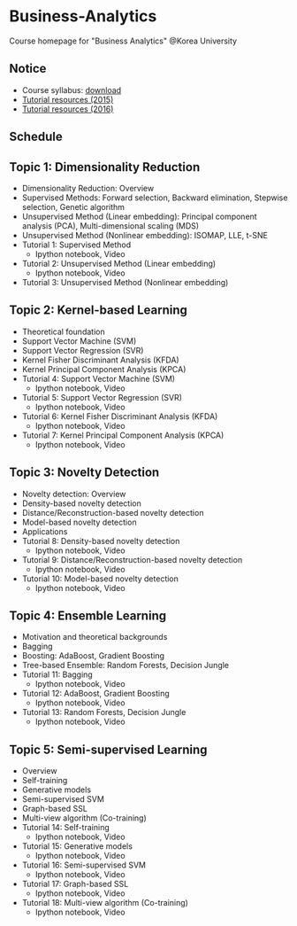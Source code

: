 # Business-Analytics
Course homepage for "Business Analytics" @Korea University

## Notice
* Course syllabus: [download](https://www.dropbox.com/s/69lnkaoc19nemft/2017_2_Business%20Analytics.pdf?dl=0)
* [Tutorial resources (2015)](https://drive.google.com/open?id=0B0tdfxikEBvtS2hpY3NtMFBfanM)
* [Tutorial resources (2016)](https://drive.google.com/open?id=0B0tdfxikEBvtVnpOdXNKQUd2S2M)

## Schedule
## Topic 1: Dimensionality Reduction
* Dimensionality Reduction: Overview
* Supervised Methods: Forward selection, Backward elimination, Stepwise selection, Genetic algorithm
* Unsupervised Method (Linear embedding): Principal component analysis (PCA), Multi-dimensional scaling (MDS)
* Unsupervised Method (Nonlinear embedding): ISOMAP, LLE, t-SNE
* Tutorial 1: Supervised Method
  * Ipython notebook, Video
* Tutorial 2: Unsupervised Method (Linear embedding)
  * Ipython notebook, Video
* Tutorial 3: Unsupervised Method (Nonlinear embedding)

## Topic 2: Kernel-based Learning
* Theoretical foundation
* Support Vector Machine (SVM)
* Support Vector Regression (SVR)
* Kernel Fisher Discriminant Analysis (KFDA)
* Kernel Principal Component Analysis (KPCA)
* Tutorial 4: Support Vector Machine (SVM)
  * Ipython notebook, Video
* Tutorial 5: Support Vector Regression (SVR)
  * Ipython notebook, Video
* Tutorial 6: Kernel Fisher Discriminant Analysis (KFDA)
  * Ipython notebook, Video
* Tutorial 7: Kernel Principal Component Analysis (KPCA)
  * Ipython notebook, Video
  
## Topic 3: Novelty Detection
* Novelty detection: Overview
* Density-based novelty detection
* Distance/Reconstruction-based novelty detection
* Model-based novelty detection
* Applications
* Tutorial 8: Density-based novelty detection
  * Ipython notebook, Video
* Tutorial 9: Distance/Reconstruction-based novelty detection
  * Ipython notebook, Video
* Tutorial 10: Model-based novelty detection
  * Ipython notebook, Video
  
## Topic 4: Ensemble Learning
* Motivation and theoretical backgrounds
* Bagging
* Boosting: AdaBoost, Gradient Boosting
* Tree-based Ensemble: Random Forests, Decision Jungle
* Tutorial 11: Bagging
  * Ipython notebook, Video
* Tutorial 12: AdaBoost, Gradient Boosting
  * Ipython notebook, Video
* Tutorial 13: Random Forests, Decision Jungle
  * Ipython notebook, Video

## Topic 5: Semi-supervised Learning
* Overview
* Self-training
* Generative models
* Semi-supervised SVM
* Graph-based SSL
* Multi-view algorithm (Co-training)
* Tutorial 14: Self-training
  * Ipython notebook, Video
* Tutorial 15: Generative models
  * Ipython notebook, Video
* Tutorial 16: Semi-supervised SVM
  * Ipython notebook, Video
* Tutorial 17: Graph-based SSL
  * Ipython notebook, Video
* Tutorial 18: Multi-view algorithm (Co-training)
  * Ipython notebook, Video

